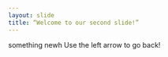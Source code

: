 ```yaml
---
layout: slide
title: “Welcome to our second slide!”
---
```

something newh
Use the left arrow to go back!
